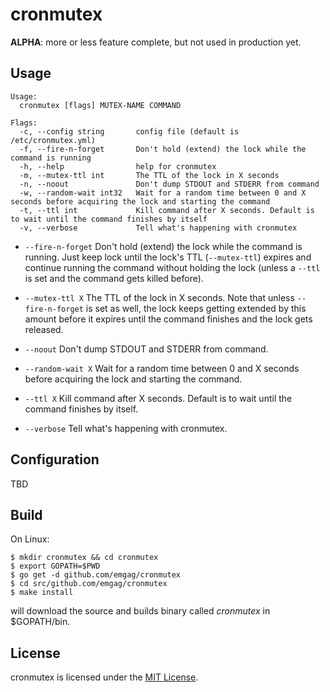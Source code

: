 # cronmutex

**ALPHA**: more or less feature complete, but not used in production yet.




## Usage

```
Usage:
  cronmutex [flags] MUTEX-NAME COMMAND

Flags:
  -c, --config string       config file (default is /etc/cronmutex.yml)
  -f, --fire-n-forget       Don't hold (extend) the lock while the command is running
  -h, --help                help for cronmutex
  -m, --mutex-ttl int       The TTL of the lock in X seconds
  -n, --noout               Don't dump STDOUT and STDERR from command
  -w, --random-wait int32   Wait for a random time between 0 and X seconds before acquiring the lock and starting the command
  -t, --ttl int             Kill command after X seconds. Default is to wait until the command finishes by itself
  -v, --verbose             Tell what's happening with cronmutex
```

* `--fire-n-forget` Don't hold (extend) the lock while the command is running. Just keep lock until the lock's TTL (`--mutex-ttl`) expires and continue running the command without holding the lock (unless a `--ttl` is set and the command gets killed before).

* `--mutex-ttl X` The TTL of the lock in X seconds. Note that unless `--fire-n-forget` is set as well, the lock keeps getting extended by this amount before it expires until the command finishes and the lock gets released.

* `--noout` Don't dump STDOUT and STDERR from command.

* `--random-wait X` Wait for a random time between 0 and X seconds before acquiring the lock and starting the command.  

* `--ttl X` Kill command after X seconds. Default is to wait until the command finishes by itself.  

* `--verbose` Tell what's happening with cronmutex. 

## Configuration

TBD

## Build

On Linux:

```
$ mkdir cronmutex && cd cronmutex
$ export GOPATH=$PWD
$ go get -d github.com/emgag/cronmutex
$ cd src/github.com/emgag/cronmutex
$ make install
```

will download the source and builds binary called _cronmutex_ in $GOPATH/bin.

## License

cronmutex is licensed under the [MIT License](http://opensource.org/licenses/MIT).
